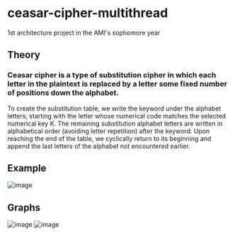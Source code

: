 # ceasar-cipher-multithread
1st architecture project in the AMI's sophomore year
## Theory
### Ceasar cipher is a type of substitution cipher in which each letter in the plaintext is replaced by a letter some fixed number of positions down the alphabet.
To create the substitution table, we write the keyword under the alphabet letters, starting with the letter whose numerical code matches the selected numerical key K. The remaining substitution alphabet letters are written in alphabetical order (avoiding letter repetition) after the keyword. Upon reaching the end of the table, we cyclically return to its beginning and append the last letters of the alphabet not encountered earlier.



## Example
![image](https://github.com/d010r3s/ceasar-cipher-multithread/assets/104917935/aea749f1-484f-44e4-9d2f-f8ef23d1eec7)


## Graphs
![image](https://github.com/d010r3s/ceasar-cipher-multithread/assets/104917935/161859f6-cb7c-4d22-9b98-11edb40648af)
![image](https://github.com/d010r3s/ceasar-cipher-multithread/assets/104917935/3ed631fc-9056-4cbf-891e-8fbd881bf60d)

